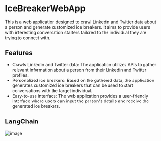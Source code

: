 # IceBreakerWebApp
This is a web application designed to crawl Linkedin and Twitter data about a person and generate customized ice breakers. It aims to provide users with interesting conversation starters tailored to the individual they are trying to connect with.

## Features
- Crawls Linkedin and Twitter data: The application utilizes APIs to gather relevant information about a person from their Linkedin and Twitter profiles.
- Personalized ice breakers: Based on the gathered data, the application generates customized ice breakers that can be used to start conversations with the target individual.
- Easy-to-use interface: The web application provides a user-friendly interface where users can input the person's details and receive the generated ice breakers.

## LangChain
![image](https://github.com/RakshitKhajuria/ice-breaker/assets/71117423/9d8a277a-7312-4668-bc90-06b93f9d56a5)
